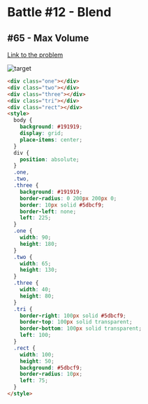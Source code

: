 # Battle #12 - Blend

## #65 - Max Volume

[Link to the problem](https://cssbattle.dev/play/65)

![target](https://cssbattle.dev/targets/65.png)

```html
<div class="one"></div>
<div class="two"></div>
<div class="three"></div>
<div class="tri"></div>
<div class="rect"></div>
<style>
  body {
    background: #191919;
    display: grid;
    place-items: center;
  }
  div {
    position: absolute;
  }
  .one,
  .two,
  .three {
    background: #191919;
    border-radius: 0 200px 200px 0;
    border: 10px solid #5dbcf9;
    border-left: none;
    left: 225;
  }
  .one {
    width: 90;
    height: 180;
  }
  .two {
    width: 65;
    height: 130;
  }
  .three {
    width: 40;
    height: 80;
  }
  .tri {
    border-right: 100px solid #5dbcf9;
    border-top: 100px solid transparent;
    border-bottom: 100px solid transparent;
    left: 100;
  }
  .rect {
    width: 100;
    height: 50;
    background: #5dbcf9;
    border-radius: 10px;
    left: 75;
  }
</style>
```
